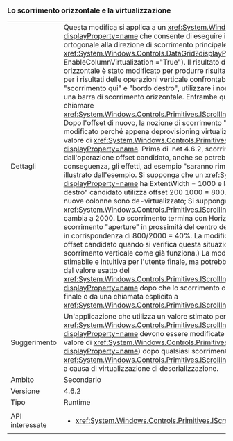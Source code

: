 ### <a name="horizontal-scrolling-and-virtualization"></a>Lo scorrimento orizzontale e la virtualizzazione

|   |   |
|---|---|
|Dettagli|Questa modifica si applica a un <xref:System.Windows.Controls.ItemsControl?displayProperty=name> che consente di eseguire il proprio virtualizzazione nella direzione ortogonale alla direzione di scorrimento principale (l'esempio principale è <xref:System.Windows.Controls.DataGrid?displayProperty=name> con EnableColumnVirtualization =&quot;True&quot;).  Il risultato di determinate operazioni di scorrimento orizzontale è stato modificato per produrre risultati che si trovano più intuitiva e più simile per i risultati delle operazioni verticale confrontabili. Le operazioni includono &quot;scorrimento qui&quot; e &quot;bordo destro&quot;, utilizzare i nomi di menu visualizzato facendo clic su una barra di scorrimento orizzontale.  Entrambe queste calcolare un offset candidato e chiamare <xref:System.Windows.Controls.Primitives.IScrollInfo.SetHorizontalOffset(System.Double)>. Dopo l'offset di nuovo, la nozione di scorrimento &quot;qui&quot; oppure &quot;bordo&quot; sia stato modificato perché appena deprovisioning virtualizzato contenuto è stato modificato il valore di <xref:System.Windows.Controls.Primitives.IScrollInfo.ExtentWidth?displayProperty=name>. Prima di .net 4.6.2, scorrimento semplicemente utilizzata dall'operazione offset candidato, anche se potrebbe non essere &quot;qui&quot; o il &quot;bordo&quot; più.  Di conseguenza, gli effetti, ad esempio &quot;saranno rimbalzati&quot; di scorrimento, migliore illustrato dall'esempio. Si supponga che un <xref:System.Windows.Controls.DataGrid?displayProperty=name> ha ExtentWidth = 1000 e la larghezza = 200.  Un Scorri &quot;bordo destro&quot; candidato utilizza offset 200 1000 = 800.  Durante lo scorrimento a tale offset, le nuove colonne sono de-virtualizzato; Si supponga che sono molto ampie, in modo che il <xref:System.Windows.Controls.Primitives.IScrollInfo.ExtentWidth?displayProperty=name> cambia a 2000.  Lo scorrimento termina con HorizontalOffset = 800 e la casella di scorrimento &quot;aperture&quot; in prossimità del centro della barra di scorrimento - esattamente in corrispondenza di 800/2000 = 40%. La modifica consiste nel ricalcolare un nuovo offset candidato quando si verifica questa situazione, quindi riprovare. (Si tratta di scorrimento verticale come già funziona.) La modifica produce un'esperienza più stimabile e intuitiva per l'utente finale, ma potrebbe influire su qualsiasi app che dipende dal valore esatto del <xref:System.Windows.Controls.Primitives.IScrollInfo.HorizontalOffset?displayProperty=name> dopo che lo scorrimento orizzontale, se richiamato dall'utente finale o da una chiamata esplicita a <xref:System.Windows.Controls.Primitives.IScrollInfo.SetHorizontalOffset(System.Double)>.|
|Suggerimento|Un'applicazione che utilizza un valore stimato per <xref:System.Windows.Controls.Primitives.IScrollInfo.HorizontalOffset?displayProperty=name> devono essere modificate per recuperare il valore effettivo (e il valore di <xref:System.Windows.Controls.Primitives.IScrollInfo.ExtentWidth?displayProperty=name>) dopo qualsiasi scorrimento orizzontale che potrebbe modificare <xref:System.Windows.Controls.Primitives.IScrollInfo.ExtentWidth?displayProperty=name> a causa di virtualizzazione di deserializzazione.|
|Ambito|Secondario|
|Versione|4.6.2|
|Tipo|Runtime|
|API interessate|<ul><li><xref:System.Windows.Controls.Primitives.IScrollInfo?displayProperty=nameWithType></li></ul>|

